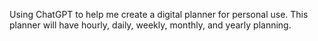 Using ChatGPT to help me create a digital planner for personal use. This planner will have hourly, daily, weekly, monthly, and yearly planning.
